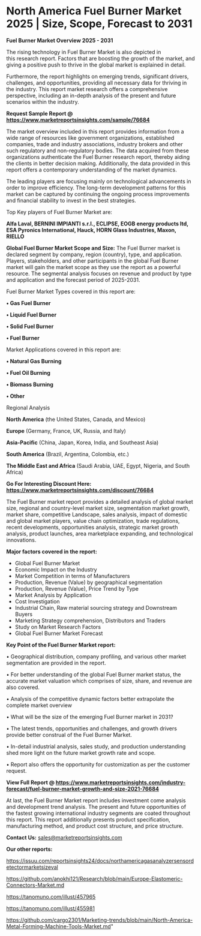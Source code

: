 # North America Fuel Burner Market 2025 | Size, Scope, Forecast to 2031

<Strong> Fuel Burner Market Overview 2025 - 2031</strong>

The rising technology in Fuel Burner Market is also depicted in this research report. Factors that are boosting the growth of the market, and giving a positive push to thrive in the global market is explained in detail.

Furthermore, the report highlights on emerging trends, significant drivers, challenges, and opportunities, providing all necessary data for thriving in the industry. This report market research offers a comprehensive perspective, including an in-depth analysis of the present and future scenarios within the industry.

<strong>Request Sample Report @ <a href=https://www.marketreportsinsights.com/sample/76684>https://www.marketreportsinsights.com/sample/76684</a></strong>

The market overview included in this report provides information from a wide range of resources like government organizations, established companies, trade and industry associations, industry brokers and other such regulatory and non-regulatory bodies. The data acquired from these organizations authenticate the Fuel Burner research report, thereby aiding the clients in better decision making. Additionally, the data provided in this report offers a contemporary understanding of the market dynamics.

The leading players are focusing mainly on technological advancements in order to improve efficiency. The long-term development patterns for this market can be captured by continuing the ongoing process improvements and financial stability to invest in the best strategies.

Top Key players of Fuel Burner Market are:

<strong>Alfa Laval, BERNINI IMPIANTI s.r.l., ECLIPSE, EOGB energy products ltd, ESA Pyronics International, Hauck, HORN Glass Industries, Maxon, RIELLO</strong>

<strong><b>Global Fuel Burner Market Scope and Size:</b></strong>
The Fuel Burner market is declared segment by company, region (country), type, and application. Players, stakeholders, and other participants in the global Fuel Burner market will gain the market scope as they use the report as a powerful resource. The segmental analysis focuses on revenue and product by type and application and the forecast period of 2025-2031.

Fuel Burner Market Types covered in this report are:

<strong>• Gas Fuel Burner

• Liquid Fuel Burner

• Solid Fuel Burner

• Fuel Burner</strong>

Market Applications covered in this report are:

<strong>• Natural Gas Burning

• Fuel Oil Burning

• Biomass Burning

• Other</strong> 

Regional Analysis

<strong>North America</strong> (the United States, Canada, and Mexico)

<strong>Europe</strong> (Germany, France, UK, Russia, and Italy)

<strong>Asia-Pacific</strong> (China, Japan, Korea, India, and Southeast Asia)

<strong>South America</strong> (Brazil, Argentina, Colombia, etc.)

<strong>The Middle East and Africa</strong> (Saudi Arabia, UAE, Egypt, Nigeria, and South Africa)

<strong>Go For Interesting Discount Here: <a href=https://www.marketreportsinsights.com/discount/76684>https://www.marketreportsinsights.com/discount/76684</a></strong>

The Fuel Burner market report provides a detailed analysis of global market size, regional and country-level market size, segmentation market growth, market share, competitive Landscape, sales analysis, impact of domestic and global market players, value chain optimization, trade regulations, recent developments, opportunities analysis, strategic market growth analysis, product launches, area marketplace expanding, and technological innovations.

<strong><b>Major factors covered in the report:</b></strong>
<ul>
  <li>Global Fuel Burner Market </li>
  <li>Economic Impact on the Industry</li>
  <li>Market Competition in terms of Manufacturers</li>
  <li>Production, Revenue (Value) by geographical segmentation</li>
  <li>Production, Revenue (Value), Price Trend by Type</li>
  <li>Market Analysis by Application</li>
  <li>Cost Investigation</li>
  <li>Industrial Chain, Raw material sourcing strategy and Downstream Buyers</li>
  <li>Marketing Strategy comprehension, Distributors and Traders</li>
  <li>Study on Market Research Factors</li>
  <li>Global Fuel Burner Market Forecast</li>
</ul>

<strong><b>Key Point of the Fuel Burner Market report:</b></strong>

• Geographical distribution, company profiling, and various other market segmentation are provided in the report.

• For better understanding of the global Fuel Burner market status, the accurate market valuation which comprises of size, share, and revenue are also covered.

• Analysis of the competitive dynamic factors better extrapolate the complete market overview

• What will be the size of the emerging Fuel Burner market in 2031?

• The latest trends, opportunities and challenges, and growth drivers provide better construal of the Fuel Burner Market.

• In-detail industrial analysis, sales study, and production understanding shed more light on the future market growth rate and scope.

• Report also offers the opportunity for customization as per the customer request.

<strong><b>View Full Report @ <a href=https://www.marketreportsinsights.com/industry-forecast/fuel-burner-market-growth-and-size-2021-76684>https://www.marketreportsinsights.com/industry-forecast/fuel-burner-market-growth-and-size-2021-76684</a></b></strong>


At last, the Fuel Burner Market report includes investment come analysis and development trend analysis. The present and future opportunities of the fastest growing international industry segments are coated throughout this report. This report additionally presents product specification, manufacturing method, and product cost structure, and price structure.

<strong>Contact Us:</strong>
sales@marketreportsinsights.com

<strong>Our other reports:</strong>

<a href=https://issuu.com/reportsinsights24/docs/northamericagasanalyzersensordetectormarketsizeval>https://issuu.com/reportsinsights24/docs/northamericagasanalyzersensordetectormarketsizeval</a>

<a href=https://github.com/anokhi121/Research/blob/main/Europe-Elastomeric-Connectors-Market.md>https://github.com/anokhi121/Research/blob/main/Europe-Elastomeric-Connectors-Market.md</a>

<a href=https://tanomuno.com/illust/457965>https://tanomuno.com/illust/457965</a>

<a href=https://tanomuno.com/illust/455981>https://tanomuno.com/illust/455981</a>

<a href=https://github.com/cargo2301/Marketing-trends/blob/main/North-America-Metal-Forming-Machine-Tools-Market.md>https://github.com/cargo2301/Marketing-trends/blob/main/North-America-Metal-Forming-Machine-Tools-Market.md</a>"
